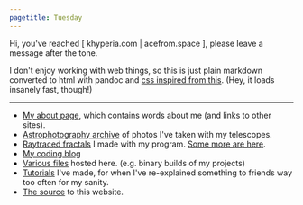 ```yaml
---
pagetitle: Tuesday
---
```

Hi, you've reached \[ khyperia.com | acefrom.space \], please leave a message after the tone.

I don't enjoy working with web things, so this is just plain markdown converted to html with pandoc and [css inspired from this](https://gist.github.com/killercup/5917178). (Hey, it loads insanely fast, though!)

---

* [My about page](about.html), which contains words about me (and links to other sites).
* [Astrophotography archive](space/) of photos I've taken with my telescopes.
* [Raytraced fractals](fractals.html) I made with my program. [Some more are here](https://imgur.com/a/rmM4v).
* [My coding blog](https://khyperia.github.io/)
* [Various files](f/) hosted here. (e.g. binary builds of my projects)
* [Tutorials](tutorials/) I've made, for when I've re-explained something to friends way too often for my sanity.
* [The source](https://github.com/khyperia/khyperia.com) to this website.
